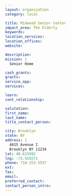 ```yaml
---
layout: organization
category: local

title: Midwood Senior Center
impact_area: The Elderly
keywords: 
location_services: 
location_offices: 
website: 

description: 
mission: |
  Senior Home

cash_grants: 
grants: 
service_opp: 
services: 

learn: 
cont_relationship: 

salutation: 
first_name: 
last_name: 
title_contact_person: 

city: Brooklyn
state: NY
address: |
  4815 Avenue I     
  Brooklyn NY 11234
lat: 40.615992
lng: -73.919271
phone: 718-253-5557
ext: 
fax: 
email: 
preferred_contact: 
contact_person_intro: 
---
```


